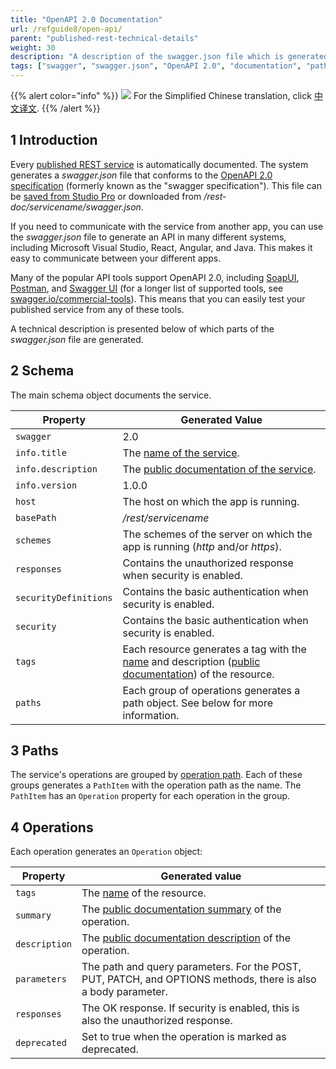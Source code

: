 ```yaml
---
title: "OpenAPI 2.0 Documentation"
url: /refguide8/open-api/
parent: "published-rest-technical-details"
weight: 30
description: "A description of the swagger.json file which is generated by a published REST service "
tags: ["swagger", "swagger.json", "OpenAPI 2.0", "documentation", "paths", "operations", "studio pro"]
---
```


{{% alert color="info" %}}
<img src="/attachments/china.png" class="d-inline-block" /> For the Simplified Chinese translation, click [中文译文](https://cdn.mendix.tencent-cloud.com/documentation/refguide8/open-api.pdf).
{{% /alert %}}

## 1 Introduction 

Every [published REST service](/refguide8/published-rest-service/) is automatically documented. The system generates a *swagger.json* file that conforms to the [OpenAPI 2.0 specification](https://github.com/OAI/OpenAPI-Specification/blob/master/versions/2.0.md) (formerly known as the "swagger specification"). This file can be [saved from Studio Pro](/refguide8/published-rest-service/#export-swagger-json) or downloaded from */rest-doc/servicename/swagger.json*.

If you need to communicate with the service from another app, you can use the *swagger.json* file to generate an API in many different systems, including Microsoft Visual Studio, React, Angular, and Java. This makes it easy to communicate between your different apps.

Many of the popular API tools support OpenAPI 2.0, including [SoapUI](https://www.soapui.org/), [Postman](https://www.getpostman.com/), and [Swagger UI](https://swagger.io/swagger-ui/) (for a longer list of supported tools, see [swagger.io/commercial-tools](https://swagger.io/commercial-tools/)). This means that you can easily test your published service from any of these tools.

A technical description is presented below of which parts of the *swagger.json* file are generated.

## 2 Schema

The main schema object documents the service.

| Property | Generated Value |
| --- | --- |
| `swagger` | 2.0 |
| `info.title` | The [name of the service](/refguide8/published-rest-service/#service-name). |
| `info.description` | The [public documentation of the service](/refguide8/published-rest-service/#public-documentation). |
| `info.version` | 1.0.0 |
| `host` | The host on which the app is running. |
| `basePath` | */rest/servicename* |
| `schemes` | The schemes of the server on which the app is running (*http* and/or *https*). |
| `responses` | Contains the unauthorized response when security is enabled. |
| `securityDefinitions` | Contains the basic authentication when security is enabled. |
| `security` | Contains the basic authentication when security is enabled. |
| `tags` | Each resource generates a tag with the [name](/refguide8/published-rest-resource/#name) and description ([public documentation](/refguide8/published-rest-resource/#public-documentation)) of the resource. |
| `paths` | Each group of operations generates a path object. See below for more information. |

## 3 Paths

The service's operations are grouped by [operation path](/refguide8/published-rest-operation/#operation-path). Each of these groups generates a `PathItem` with the operation path as the name. The `PathItem` has an `Operation` property for each operation in the group.

## 4 Operations

Each operation generates an `Operation` object:

| Property | Generated value |
| --- | --- |
| `tags` | The [name](/refguide8/published-rest-resource/#name) of the resource. |
| `summary` | The [public documentation summary](/refguide8/published-rest-operation/#summary) of the operation. |
| `description` | The [public documentation description](/refguide8/published-rest-operation/#description) of the operation. |
| `parameters` | The path and query parameters. For the POST, PUT, PATCH, and OPTIONS methods, there is also a body parameter. |
| `responses` | The OK response. If security is enabled, this is also the unauthorized response. |
| `deprecated` | Set to true when the operation is marked as deprecated. |
